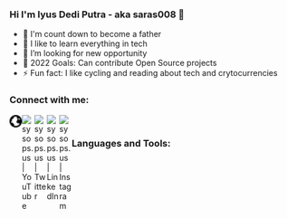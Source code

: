 ### Hi I'm Iyus Dedi Putra - aka saras008 👋 

- 🔭 I'm count down to become a father
- 🌱 I like to learn everything in tech
- 👯 I’m looking for new opportunity
- 🥅 2022 Goals: Can contribute Open Source projects
- ⚡ Fun fact: I like cycling and reading about tech and crytocurrencies

### Connect with me:

<a href="https://sysops.us"><img align="left" alt="sysops.us" width="22px" src="https://raw.githubusercontent.com/iconic/open-iconic/master/svg/globe.svg"/></a>
<a href="https://www.youtube.com/channel/UCA-8_CVsubqXXzbKm26cw_Q"><img align="left" alt="sysops.us | YouTube" width="22px" src="https://cdn.jsdelivr.net/npm/simple-icons@v3/icons/youtube.svg" /></a>
<a href="https://twitter.com/idcrypto7"><img align="left" alt="sysops.us | Twitter" width="22px" src="https://cdn.jsdelivr.net/npm/simple-icons@v3/icons/twitter.svg" /></a>
<a href="https://www.linkedin.com/in/iyus-dedi-putra-33a3925b/"><img align="left" alt="sysops.us | LinkedIn" width="22px" src="https://cdn.jsdelivr.net/npm/simple-icons@v3/icons/linkedin.svg" /></a>
<a href="https://www.instagram.com/iyus_simatupang/?hl=en"><img align="left" alt="sysops.us | Instagram" width="22px" src="https://cdn.jsdelivr.net/npm/simple-icons@v3/icons/instagram.svg" /></a>

<br />

### Languages and Tools:

<br />
<br />
